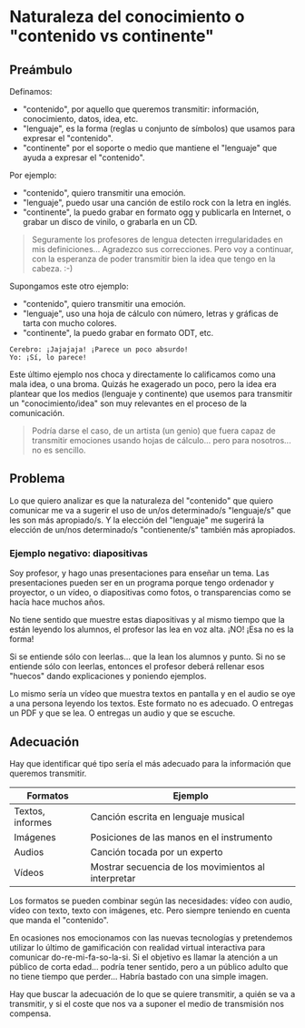 
# Naturaleza del conocimiento o "contenido vs continente"

## Preámbulo

Definamos:
* "contenido", por aquello que queremos transmitir: información, conocimiento, datos, idea, etc.
* "lenguaje", es la forma (reglas u conjunto de símbolos) que usamos para expresar el "contenido".
* "continente" por el soporte o medio que mantiene el "lenguaje" que ayuda a expresar el "contenido".

Por ejemplo:
* "contenido", quiero transmitir una emoción.
* "lenguaje", puedo usar una canción de estilo rock con la letra en inglés.
* "continente", la puedo grabar en formato ogg y publicarla en Internet, o grabar un disco de vinilo, o grabarla en un CD.

> Seguramente los profesores de lengua detecten irregularidades en mis definiciones... Agradezco sus correcciones. Pero voy a continuar, con la esperanza de poder transmitir bien la idea que tengo en la cabeza. :-)

Supongamos este otro ejemplo:
* "contenido", quiero transmitir una emoción.
* "lenguaje", uso una hoja de cálculo con número, letras y gráficas de tarta con mucho colores.
* "continente", la puedo grabar en formato ODT, etc.

```
Cerebro: ¡Jajajaja! ¡Parece un poco absurdo!
Yo: ¡Sí, lo parece!
```

Este último ejemplo nos choca y directamente lo calificamos como una mala idea, o una broma. Quizás he exagerado un poco, pero la idea era plantear que los medios (lenguaje y continente) que usemos para transmitir un "conocimiento/idea" son muy relevantes en el proceso de la comunicación.

> Podría darse el caso, de un artista (un genio) que fuera capaz de transmitir emociones usando hojas de cálculo... pero para nosotros... no es sencillo.

## Problema

Lo que quiero analizar es que la naturaleza del "contenido" que quiero comunicar me va a sugerir el uso de un/os determinado/s "lenguaje/s" que les son más apropiado/s. Y la elección del "lenguaje" me sugerirá la elección de un/nos determinado/s "contienente/s" también más apropiados.

### Ejemplo negativo: diapositivas

Soy profesor, y hago unas presentaciones para enseñar un tema.
Las presentaciones pueden ser en un programa porque tengo ordenador y proyector, o un vídeo, o diapositivas como fotos, o transparencias como se hacía hace muchos años.

No tiene sentido que muestre estas diapositivas y al mismo tiempo que la están leyendo los alumnos, el profesor las lea en voz alta. ¡NO! ¡Esa no es la forma!

Si se entiende sólo con leerlas... que la lean los alumnos y punto.
Si no se entiende sólo con leerlas, entonces el profesor deberá rellenar esos "huecos" dando explicaciones y poniendo ejemplos.

Lo mismo sería un vídeo que muestra textos en pantalla y en el audio se oye a una persona leyendo los textos. Este formato no es adecuado. O entregas un PDF y que se lea. O entregas un audio y que se escuche.

## Adecuación

Hay que identificar qué tipo sería el más adecuado para la información que queremos transmitir.

| Formatos         | Ejemplo                                  |
| ---------------- | ---------------------------------------- |
| Textos, informes | Canción escrita en lenguaje musical      |
| Imágenes         | Posiciones de las manos en el instrumento |
| Audios           | Canción tocada por un experto |
| Vídeos           | Mostrar secuencia de los movimientos al interpretar |

Los formatos se pueden combinar según las necesidades: vídeo con audio, vídeo con texto, texto con imágenes, etc. Pero siempre teniendo en cuenta que manda el "contenido".

En ocasiones nos emocionamos con las nuevas tecnologías y pretendemos utilizar lo último de gamificación con realidad virtual interactiva para comunicar do-re-mi-fa-so-la-si. Si el objetivo es llamar la atención a un público de corta edad... podría tener sentido, pero a un público adulto que no tiene tiempo que perder... Habría bastado con una simple imagen.

Hay que buscar la adecuación de lo que se quiere transmitir, a quién se va a transmitir, y si el coste que nos va a suponer el medio de transmisión nos compensa.
